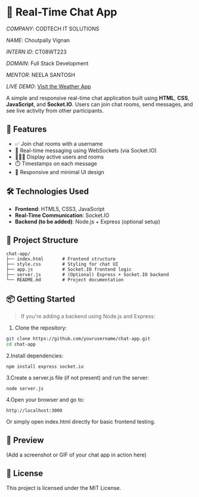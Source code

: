 # 💬 Real-Time Chat App

*COMPANY*: CODTECH IT SOLUTIONS 

*NAME*: Choutpally Vignan

*INTERN ID*: CT08WT223

*DOMAIN*: Full Stack Development

*MENTOR*: NEELA SANTOSH

*LIVE DEMO*: [Visit the Weather App](https://chat-application-8-0vnh.onrender.com)

A simple and responsive real-time chat application built using **HTML**, **CSS**, **JavaScript**, and **Socket.IO**. Users can join chat rooms, send messages, and see live activity from other participants.

## 🚀 Features

- ✅ Join chat rooms with a username
- 💬 Real-time messaging using WebSockets (via Socket.IO)
- 🧑‍🤝‍🧑 Display active users and rooms
- ⏱️ Timestamps on each message
- 🎨 Responsive and minimal UI design

## 🛠️ Technologies Used

- **Frontend**: HTML5, CSS3, JavaScript
- **Real-Time Communication**: Socket.IO
- **Backend (to be added)**: Node.js + Express (optional setup)

## 📂 Project Structure

```
chat-app/
├── index.html       # Frontend structure
├── style.css        # Styling for chat UI
├── app.js           # Socket.IO frontend logic
├── server.js        # (Optional) Express + Socket.IO backend
└── README.md        # Project documentation
```



## 📦 Getting Started

> If you're adding a backend using Node.js and Express:

1. Clone the repository:

```bash
git clone https://github.com/yourusername/chat-app.git
cd chat-app
```

2.Install dependencies:
```
npm install express socket.io
```

3.Create a server.js file (if not present) and run the server:
```
node server.js
```

4.Open your browser and go to:
```
http://localhost:3000
```
Or simply open index.html directly for basic frontend testing.

## 📸 Preview

(Add a screenshot or GIF of your chat app in action here)

## 📝 License

This project is licensed under the MIT License.
